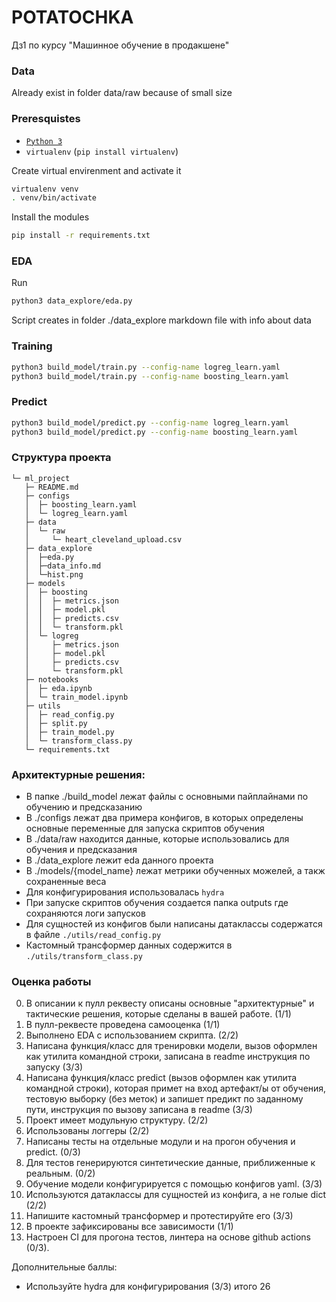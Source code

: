 # POTATOCHKA
Дз1 по курсу "Машинное обучение в продакшене" 
### Data
Already exist in folder data/raw because of small size
### Preresquistes

* [`Python 3`](https://www.python.org/)
* `virtualenv` (`pip install virtualenv`)

Create virtual envirenment and activate it
```bash
virtualenv venv
. venv/bin/activate
```
Install the modules
```bash
pip install -r requirements.txt
```
### EDA
Run
```bash
python3 data_explore/eda.py 
```
Script creates in folder ./data_explore markdown file with info about data
### Training

```bash
python3 build_model/train.py --config-name logreg_learn.yaml
python3 build_model/train.py --config-name boosting_learn.yaml
```

### Predict

```bash
python3 build_model/predict.py --config-name logreg_learn.yaml
python3 build_model/predict.py --config-name boosting_learn.yaml
```
### Структура проекта
```
└─ ml_project
   ├─ README.md
   ├─ configs
   │  ├─ boosting_learn.yaml
   │  └─ logreg_learn.yaml
   ├─ data
   │  └─ raw
   │     └─ heart_cleveland_upload.csv
   ├─ data_explore
   │  ├─eda.py
   │  ├─data_info.md
   │  └─hist.png
   ├─ models
   │  ├─ boosting
   │  │  ├─ metrics.json
   │  │  ├─ model.pkl
   │  │  ├─ predicts.csv
   │  │  └─ transform.pkl
   │  └─ logreg
   │     ├─ metrics.json
   │     ├─ model.pkl
   │     ├─ predicts.csv
   │     └─ transform.pkl
   ├─ notebooks
   │  ├─ eda.ipynb
   │  └─ train_model.ipynb
   ├─ utils
   │  ├─ read_config.py
   │  ├─ split.py
   │  ├─ train_model.py
   │  └─ transform_class.py
   └─ requirements.txt
```

### Архитектурные решения:

- В папке ./build_model лежат файлы с основными пайплайнами по обучению и предсказанию
- В ./configs лежат два примера конфигов, в которых определены основные переменные для запуска скриптов обучения
- В ./data/raw находится данные, которые использовались для обучения и предсказания
- В ./data_explore лежит eda данного проекта
- В ./models/{model_name} лежат метрики обученных можелей, а такж сохраненные веса
- Для конфигурирования использовалась `hydra`
- При запуске скриптов обучения создается папка outputs где сохраняются логи запусков
- Для сущностей из конфигов были написаны датаклассы содержатся в файле `./utils/read_config.py`
- Кастомный трансформер данных содержится в `./utils/transform_class.py`

### Оценка работы
0. В описании к пулл реквесту описаны основные "архитектурные" и тактические решения, которые сделаны в вашей работе. (1/1)
1. В пулл-реквесте проведена самооценка (1/1)
2. Выполнено EDA с использованием скрипта. (2/2)
3. Написана функция/класс для тренировки модели, вызов оформлен как утилита командной строки, записана в readme инструкция по запуску (3/3)
4. Написана функция/класс predict (вызов оформлен как утилита командной строки), которая примет на вход артефакт/ы от обучения, тестовую выборку (без меток) и запишет предикт по заданному пути, инструкция по вызову записана в readme (3/3)
5. Проект имеет модульную структуру. (2/2)
6. Использованы логгеры (2/2)
7. Написаны тесты на отдельные модули и на прогон обучения и predict. (0/3)
8. Для тестов генерируются синтетические данные, приближенные к реальным. (0/2)
9. Обучение модели конфигурируется с помощью конфигов yaml. (3/3) 
10. Используются датаклассы для сущностей из конфига, а не голые dict (2/2)
11. Напишите кастомный трансформер и протестируйте его (3/3)
12. В проекте зафиксированы все зависимости (1/1)
13. Настроен CI для прогона тестов, линтера на основе github actions (0/3).

Дополнительные баллы:
- Используйте hydra для конфигурирования (3/3)
итого 26